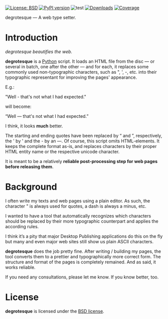 [![License: BSD](https://img.shields.io/badge/License-BSD-green.svg)](https://github.com/dkrajzew/degrotesque/blob/master/LICENSE)
[![PyPI version](https://badge.fury.io/py/degrotesque.svg)](https://pypi.python.org/pypi/degrotesque)
![test](https://github.com/dkrajzew/degrotesque/actions/workflows/test.yml/badge.svg)
[![Downloads](https://pepy.tech/badge/degrotesque)](https://pepy.tech/project/degrotesque)
[![Coverage](https://img.shields.io/badge/coverage-98%25-success)](https://img.shields.io/badge/coverage-98%25-success)


degrotesque &mdash; A web type setter.

Introduction
============

*degrotesque beautifies the web.*

**degrotesque** is a [Python](https://www.python.org/) script. It loads an HTML file from the disc — or several in batch, one after the other — and for each, it replaces some commonly used non-typographic characters, such as ", ', -, etc. into their typographic representant for improving the pages&apos; appearance.

E.g.:

 "Well - that's not what I had expected."

will become:

 &ldquo;Well &mdash; that&apos;s not what I had expected.&rdquo;

I think, it looks __much__ better.

The starting and ending quotes have been replaced by &ldquo; and &rdquo;, respectively, the ' by &apos; and the - by an &mdash;. Of course, this script omits HTML-elements. It keeps the complete format as-is, and replaces characters by their proper HTML entity name or the respective unicode character.

It is meant to be a relatively **reliable post-processing step for web pages before releasing them**.


Background
==========

I often write my texts and web pages using a plain editor. As such, the character " is always used for quotes, a dash is always a minus, etc.

I wanted to have a tool that automatically recognizes which characters should be replaced by their more typographic counterpart and applies the according rules.

I think it&rsquo;s a pity that major Desktop Publishing applications do this on the fly but many and even major web sites still show us plain ASCII characters.

**degrotesque** does the job pretty fine. After writing / building my pages, the tool converts them to a prettier and typographically more correct form. The structure and format of the pages is completely remained. And as said, it works reliable.

If you need any consultations, please let me know. If you know better, too.


License
=======

__degrotesque__ is licensed under the [BSD license](license.md).
